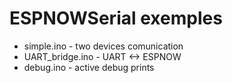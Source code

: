 # ESPNOWSerial exemples

* simple.ino - two devices comunication
* UART_bridge.ino - UART <-> ESPNOW
* debug.ino - active debug prints
